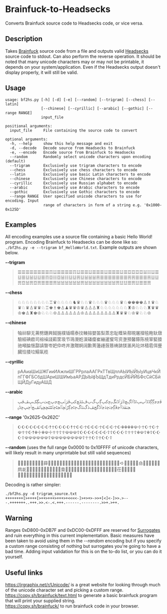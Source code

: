 # Brainfuck-to-Headsecks
Converts Brainfuck source code to Headsecks code, or vice versa.

## Description  
Takes [Brainfuck](https://esolangs.org/wiki/Brainfuck) source code from a file and outputs valid [Headsecks](https://esolangs.org/wiki/Headsecks) source code to stdout. Can also perform the reverse operation. It should be noted that many unicode characters may or may not be printable, it depends on your system/application. Even if the Headsecks output doesn't display properly, it will still be valid.

## Usage  
```
usage: bf2hs.py [-h] [-d] [-e] [--random] [--trigram] [--chess] [--latin]
                [--chinese] [--cyrillic] [--arabic] [--gothic] [--range RANGE]
                input_file

positional arguments:
  input_file     File containing the source code to convert

optional arguments:
  -h, --help     show this help message and exit
  -d, --decode   Decode source from Headsecks to Brainfuck
  -e, --encode   Encode source from Brainfuck to Headsecks
  --random       Randomly select unicode characters upon encoding (default)
  --trigram      Exclusively use trigram characters to encode
  --chess        Exclusively use chess characters to encode
  --latin        Exclusively use basic Latin characters to encode
  --chinese      Exclusively use Chinese characters to encode
  --cyrillic     Exclusively use Russian alphabet to encode
  --arabic       Exclusively use Arabic characters to encode
  --gothic       Exclusively use Gothic characters to encode
  --range RANGE  User specified unicode characters to use for encoding. Input
                 range of characters in form of a string e.g. '0x1000-0x125D'
```

## Examples
All encoding examples use a source file containing a basic Hello World! program. Encoding Brainfuck to Headsecks can be done like so:  
`./bf2hs.py -e --trigram bf_HelloWorld.txt`. Example outputs are shown below.

**--trigram**  
>☰☰☰☰☰☰☰☰☶☳☰☰☰☰☶☳☰☰☳☰☰☰☳☰☰☰☳☰☲☲☲☲☱☷☳☰☳☰☳☱☳☳☰☶☲☷☲☱☷☳☳☴☳☱☱☱☴☰☰☰☰☰☰☰☴☴☰☰☰☴☳☳☴☲☱☴☲☴☰☰☰☴☱☱☱☱☱☱☴☱☱☱☱☱☱☱☱☴☳☳☰☴☳☰☰☴

**--chess**  
>♘♘♘♘♘♘♘♘♖♛♘♘♘♘♞♛♘♘♛♘♘♘♛♘♘♘♛♘♚♚♚♚♙♗♛♘♛♘♛♙♛♛♘♖♚♗♚♙♟♛♛♔♛♙♙♙♜♘♘♘♘♘♘♘♜♔♘♘♘♜♛♛♔♚♙♜♚♔♘♘♘♔♙♙♙♙♙♙♔♙♙♙♙♙♙♙♙♜♛♛♘♔♛♘♘♔

**--chinese**  
>牰祘駠无茀劈鏸興鉞揓樸锸曘泰抆輳搈嬰笛梨蒸忠耻瞸枈酀晛屠攚毺粚轪燉驗經碘菣司褣襙諓蘣筐圾节鳿灚姙淏磻癛崔繃暹蠁穹资塰預馨篨陈樈筸婜腄驰噸腀惬酃謓暼岺妑伜咚丼激贈婀阔歉菁籩歱蔹篡梼舑镁滙呙玱炑穑雹佴舋臓恰捼垃鰨氠榄

**--cyrillic**  
>рААиаШиШЖГииИАжлиШГРРрлаААГРкТТвЩплАЫИЫЙЫуИцвЧкЙпГГФГБСбдШАриШШИмЬаАРДЫЫфЪЩдТдиРрдсЙБЙЙБФсСйСБйЩЙДуГидуАШД

**--arabic**  
>ﭰﭸﭸﮘﮘﮈﮈﭐﭖﭓﭨﮈﭐﭨﮖﭻﭨﭐﮋﭐﮈﭠﮛﭘﮀﮐﭓﮘﭒﮒﭒﭪﭩﮇﭻﮐﭓﭰﮋﭑﭓﭳﭸﭖﭺﭟﭒﮙﮏﭛﭫﭬﭓﭹﭡﭱﮄﭐﭐﭸﭰﮘﭸﭠﭼﮄﭸﭐﮈﮜﭳﭫﮄﮒﭡﭤﮚﭴﭨﭸﮘﮌﭑﮁﭑﭑﭹﭩﭴﭑﭩﭩﭡﮁﮁﭙﭑﭤﭫﭳﭐﭴﭛﮀﮈﭜ

**--range** '0x2625-0x262C'  
>☪☪☪☪☪☪☪☪☨☥☪☪☪☪☨☥☪☪☥☪☪☪☥☪☪☪☥☪☬☬☬☬☫☩☥☪☥☪☥☫☥☥☪☨☬☩☬☫☩☥☥☦☥☫☫☫☦☪☪☪☪☪☪☪☦☦☪☪☪☦☥☥☦☬☫☦☬☦☪☪☪☦☫☫☫☫☫☫☦☫☫☫☫☫☫☫☫☦☥☥☪☦☥☪☪☦

**--random** (uses the full range 0x0000 to 0x10FFFF of unicode characters, will likely result in many unprintable but still valid sequences)  
>𴅰򥕈󈾈󨝈󗒠𝛠񙪐󁡮薛⹠񓢸񚪘񥫰󣑦񻛋򜤈򻋸񣕳񪻐񝠘򑍈𲋻󂭀󺰨񅵐󟶛𚒐򘇢񼕒򅫲򑺪󗃑󓌏󬺣ᐘ𛝫𤟈𖛳𪰁񧟻𗐛򀎠󸤶񢍲񭼟󞹊򤁙鹧𘟫󳖓񄽼􋥛󾙱󢁉𵋡󺼼򟎸𫧐𽶐𳛈󁠀埀𱨰򖡜󧬄󀘸󥁈𙶘񗭼𽴓𪳣񛓬򜐚򞖁􀯌𱴊󌌌𛚘𕫨𖑈茌񟣡󢓑𐵑𼌡𥴹󇢩󨱄򻓉􎷱񉭙􌚁󨸹񥟑󋞙󨅩򺴄򔆓񄩋񰆨򥿤󙥻򤆈񠄸򹟼

Decoding is rather simpler:  
```
./bf2hs.py -d trigram_source.txt
++++++++[>++++[>++>+++>+++>+<<<<-]>+>+>->>+[<]<-]>>.>---.+++++++..+++.>>.<-.<.+++.------.--------.>>+.>++.
```

## Warning
Ranges 0xD800-0xDB7F and 0xDC00-0xDFFF are reserved for [Surrogates](https://en.wikipedia.org/wiki/Universal_Character_Set_characters#Surrogates) and ruin everything in this current implementation. Basic measures have been taken to avoid using them in the *--random* encoding but if you specify a custom range consisting of nothing but surrogates you're going to have a bad time. Adding input validation for this is on the to-do list, or you can do it yourself.

## Useful links
https://jrgraphix.net/r/Unicode/ is a great website for looking through much of the unicode character set and picking a custom range.  
https://copy.sh/brainfuck/text.html to generate a basic brainfuck program that will print your supplied string.  
https://copy.sh/brainfuck/ to run brainfuck code in your browser.
